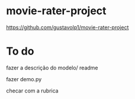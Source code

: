 # movie-rater-project

https://github.com/gustavolp1/movie-rater-project



# To do

fazer a descrição do modelo/ readme

fazer demo.py

checar com a rubrica